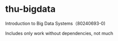 # thu-bigdata
Introduction to Big Data Systems（80240693-0)

Includes only work without dependencies, not much
